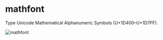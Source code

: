 # mathfont
Type Unicode Mathematical Alphanumeric Symbols (U+1D400–U+1D7FF).

![mathfont](https://i.imgur.com/E3vSA6W.png)
